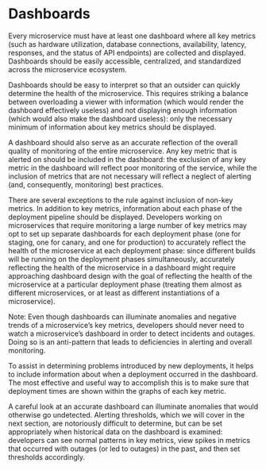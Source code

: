 # Dashboards

Every microservice must have at least one dashboard where all key metrics (such as hardware utilization, database connections, availability, latency, responses, and the status of API
endpoints) are collected and displayed. Dashboards should be easily accessible, centralized, and standardized across the microservice ecosystem.

Dashboards should be easy to interpret so that an outsider can quickly determine the health of the microservice. This requires striking a balance between overloading a viewer with information (which would render the dashboard effectively useless) and not displaying enough information (which would also make the dashboard useless): only the necessary minimum of information about key metrics should be displayed.

A dashboard should also serve as an accurate reflection of the overall quality of monitoring of the entire microservice. Any key metric that is alerted on should be included in the
dashboard: the exclusion of any key metric in the dashboard will reflect poor monitoring of the service, while the inclusion of metrics that are not necessary will reflect a neglect of alerting (and, consequently, monitoring) best practices.

There are several exceptions to the rule against inclusion of non-key metrics. In addition to key metrics, information about each phase of the deployment pipeline should be displayed.  Developers working on microservices that require monitoring a large number of key metrics may opt to set up separate dashboards for each deployment phase (one for staging, one for canary, and one for production) to accurately reflect the health of the microservice at each deployment phase: since different builds will be running on the deployment phases simultaneously, accurately reflecting the health of the microservice in a dashboard might require approaching dashboard design with the goal of reflecting the health of the microservice at a particular deployment phase (treating them almost as different microservices, or at least as different instantiations of a microservice).

Note: Even though dashboards can illuminate anomalies and negative trends of a microservice’s key metrics, developers should never need to watch a microservice’s dashboard in order to detect incidents and outages. Doing so is an anti-pattern that leads to deficiencies in alerting and overall monitoring.

To assist in determining problems introduced by new deployments, it helps to include information about when a deployment occurred in the dashboard. The most effective and useful way to accomplish this is to make sure that deployment times are shown within the graphs of each key metric.

A careful look at an accurate dashboard can illuminate anomalies that would otherwise go undetected. Alerting thresholds, which we will cover in the next section, are notoriously difficult to determine, but can be set appropriately when historical data on the dashboard is examined: developers can see normal patterns in key metrics, view spikes in metrics that occurred with outages (or led to outages) in the past, and then set thresholds accordingly.